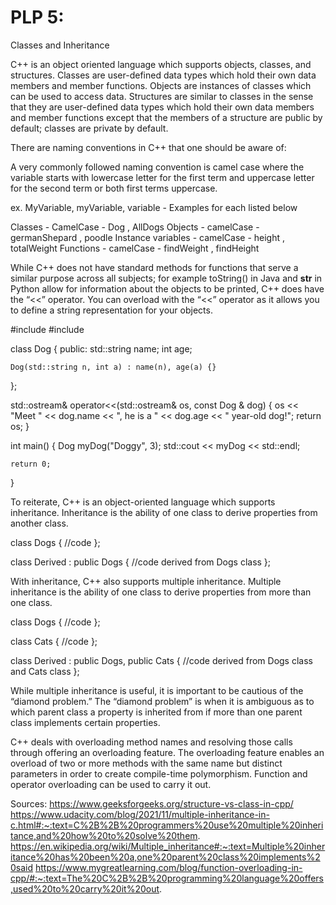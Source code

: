 # PLP 5: 
Classes and Inheritance


C++ is an object oriented language which supports objects, classes, and structures. Classes are user-defined data types which hold their own data members and member functions. Objects are instances of classes which can be used to access data. Structures are similar to classes in the sense that they are user-defined data types which hold their own data members and member functions except that the members of a structure are public by default; classes are private by default. 

There are naming conventions in C++ that one should be aware of:

A very commonly followed naming convention is camel case where the variable starts with lowercase letter for the first term and uppercase letter for the second term or both first terms uppercase. 


ex. MyVariable, myVariable, variable - Examples for each listed below



Classes - CamelCase - Dog , AllDogs
Objects - camelCase - germanShepard , poodle
Instance variables - camelCase - height , totalWeight
Functions - camelCase - findWeight , findHeight




While C++ does not have standard methods for functions that serve a similar purpose across all subjects; for example toString() in Java and __str__ in Python allow for information about the objects to be printed, C++ does have the “<<” operator. You can overload with the “<<” operator as it allows you to define a string representation for your objects. 



#include <iostream>
#include <string>

class Dog {
public:
    std::string name;
    int age;

    Dog(std::string n, int a) : name(n), age(a) {}
};

std::ostream& operator<<(std::ostream& os, const Dog & dog) {
    os << "Meet " << dog.name << ", he is a " << dog.age << " year-old dog!";
    return os;
}

int main() {
    Dog myDog("Doggy", 3);
    std::cout << myDog << std::endl;

    return 0;
}




To reiterate, C++ is an object-oriented language which supports inheritance. Inheritance is the ability of one class to derive properties from another class.


class Dogs {
//code
};

class Derived : public Dogs {
//code derived from Dogs class
};



With inheritance, C++ also supports multiple inheritance. Multiple inheritance is the ability of one class to derive properties from more than one class.


class Dogs {
    //code
};

class Cats {
    //code
};

class Derived : public Dogs, public Cats {
    //code derived from Dogs class and Cats class
};




While multiple inheritance is useful, it is important to be cautious of the “diamond problem.” The “diamond problem” is when it is ambiguous as to which parent class a property is inherited from if more than one parent class implements certain properties.




C++ deals with overloading method names and resolving those calls through offering an overloading feature. The overloading feature enables an overload of two or more methods with the same name but distinct parameters in order to create compile-time polymorphism. Function and operator overloading can be used to carry it out.



Sources:
https://www.geeksforgeeks.org/structure-vs-class-in-cpp/
https://www.udacity.com/blog/2021/11/multiple-inheritance-in-c.html#:~:text=C%2B%2B%20programmers%20use%20multiple%20inheritance,and%20how%20to%20solve%20them.
https://en.wikipedia.org/wiki/Multiple_inheritance#:~:text=Multiple%20inheritance%20has%20been%20a,one%20parent%20class%20implements%20said
https://www.mygreatlearning.com/blog/function-overloading-in-cpp/#:~:text=The%20C%2B%2B%20programming%20language%20offers,used%20to%20carry%20it%20out.



